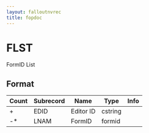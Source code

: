 ```yaml
---
layout: falloutnvrec
title: fopdoc
---
```

FLST
====

FormID List

## Format

Count | Subrecord | Name | Type | Info
------|-------|------|------|-----
+ | EDID | Editor ID | cstring |
-* | LNAM | FormID | formid |

